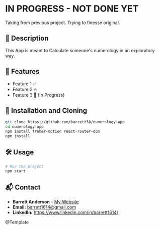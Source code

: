 # IN PROGRESS - NOT DONE YET

Taking from previous project. Trying to finesse original.

## 📌 Description

This App is meant to Calculate someone's numerology in an exploratory way.

## 🚀 Features

- Feature 1 ✅
- Feature 2 🔥
- Feature 3 🚧 (In Progress)

## 📖 Installation and Cloning

```sh
git clone https://github.com/barrett38/numerology-app
cd numerology-app
npm install framer-motion react-router-dom
npm install
```

## 🛠️ Usage

```sh
# Run the project
npm start
```

## 📬 Contact

- **Barrett Anderson** - [My Website](http://barrett.vercel.app)
- **Email:** barrett1614@gmail.com
- **LinkedIn:** https://www.linkedin.com/in/barrett1614/

@Template
